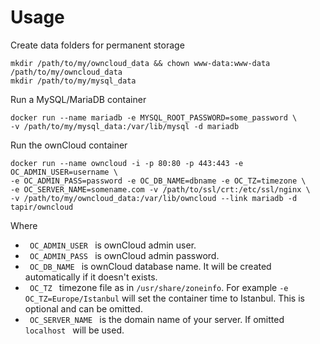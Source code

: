 # Usage
Create data folders for permanent storage
```
mkdir /path/to/my/owncloud_data && chown www-data:www-data /path/to/my/owncloud_data
mkdir /path/to/my/mysql_data
```
Run a MySQL/MariaDB container
```
docker run --name mariadb -e MYSQL_ROOT_PASSWORD=some_password \
-v /path/to/my/mysql_data:/var/lib/mysql -d mariadb
```
Run the ownCloud container
```
docker run --name owncloud -i -p 80:80 -p 443:443 -e OC_ADMIN_USER=username \
-e OC_ADMIN_PASS=password -e OC_DB_NAME=dbname -e OC_TZ=timezone \
-e OC_SERVER_NAME=somename.com -v /path/to/ssl/crt:/etc/ssl/nginx \
-v /path/to/my/owncloud_data:/var/lib/owncloud --link mariadb -d tapir/owncloud
```
Where
* <code> OC_ADMIN_USER </code> is ownCloud admin user.
* <code> OC_ADMIN_PASS </code> is ownCloud admin password.
* <code> OC_DB_NAME </code> is ownCloud database name. It will be created automatically if it doesn't exists.
* <code> OC_TZ </code> timezone file as in <code>/usr/share/zoneinfo</code>. For example <code>-e OC_TZ=Europe/Istanbul</code> will set the container time to Istanbul. This is optional and can be omitted.
* <code> OC_SERVER_NAME </code> is the domain name of your server. If omitted <code> localhost </code> will be used.
